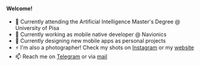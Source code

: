 <!--
[![Fexed's GitHub stats](https://github-readme-stats.vercel.app/api?username=fexed&theme=github_dark&show_icons=true)](https://github.com/anuraghazra/github-readme-stats)
[![Top Languages](https://github-readme-stats.vercel.app/api/top-langs/?username=fexed&theme=github_dark&layout=compact&exclude_repo=Notes)](https://github.com/anuraghazra/github-readme-stats)
-->
#### Welcome!
- 📖 Currently attending the Artificial Intelligence Master's Degree @ University of Pisa
- 💼 Currently working as mobile native developer @ Navionics
- 📱 Currently designing new mobile apps as personal projects
- ⚡ I'm also a photographer! Check my shots on [Instagram](https://www.instagram.com/xef_photos/) or my [website](https://fexed.github.io/photosets/photosets.html)
- 📫 Reach me on [Telegram](https://t.me/Fexed) or via [mail](mailto://federicomatteoni@live.it)
<!--
**fexed/fexed** is a ✨ _special_ ✨ repository because its `README.md` (this file) appears on your GitHub profile.

Here are some ideas to get you started:

- 🔭 I’m currently working on ...
- 🌱 I’m currently learning ...
- 👯 I’m looking to collaborate on ...
- 🤔 I’m looking for help with ...
- 💬 Ask me about ...
- 📫 How to reach me: ...
- 😄 Pronouns: ...
- ⚡ Fun fact: ...
-->
